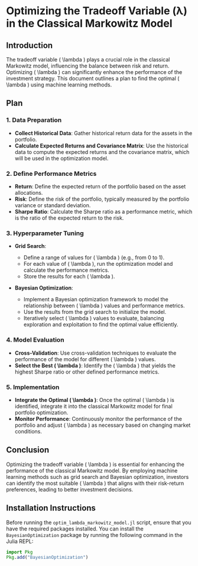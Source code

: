 # Optimizing the Tradeoff Variable (λ) in the Classical Markowitz Model

## Introduction
The tradeoff variable \( \lambda \) plays a crucial role in the classical Markowitz model, influencing the balance between risk and return. Optimizing \( \lambda \) can significantly enhance the performance of the investment strategy. This document outlines a plan to find the optimal \( \lambda \) using machine learning methods.

## Plan

### 1. Data Preparation
- **Collect Historical Data**: Gather historical return data for the assets in the portfolio.
- **Calculate Expected Returns and Covariance Matrix**: Use the historical data to compute the expected returns and the covariance matrix, which will be used in the optimization model.

### 2. Define Performance Metrics
- **Return**: Define the expected return of the portfolio based on the asset allocations.
- **Risk**: Define the risk of the portfolio, typically measured by the portfolio variance or standard deviation.
- **Sharpe Ratio**: Calculate the Sharpe ratio as a performance metric, which is the ratio of the expected return to the risk.

### 3. Hyperparameter Tuning
- **Grid Search**: 
  - Define a range of values for \( \lambda \) (e.g., from 0 to 1).
  - For each value of \( \lambda \), run the optimization model and calculate the performance metrics.
  - Store the results for each \( \lambda \).

- **Bayesian Optimization**:
  - Implement a Bayesian optimization framework to model the relationship between \( \lambda \) values and performance metrics.
  - Use the results from the grid search to initialize the model.
  - Iteratively select \( \lambda \) values to evaluate, balancing exploration and exploitation to find the optimal value efficiently.

### 4. Model Evaluation
- **Cross-Validation**: Use cross-validation techniques to evaluate the performance of the model for different \( \lambda \) values.
- **Select the Best \( \lambda \)**: Identify the \( \lambda \) that yields the highest Sharpe ratio or other defined performance metrics.

### 5. Implementation
- **Integrate the Optimal \( \lambda \)**: Once the optimal \( \lambda \) is identified, integrate it into the classical Markowitz model for final portfolio optimization.
- **Monitor Performance**: Continuously monitor the performance of the portfolio and adjust \( \lambda \) as necessary based on changing market conditions.

## Conclusion
Optimizing the tradeoff variable \( \lambda \) is essential for enhancing the performance of the classical Markowitz model. By employing machine learning methods such as grid search and Bayesian optimization, investors can identify the most suitable \( \lambda \) that aligns with their risk-return preferences, leading to better investment decisions.
## Installation Instructions
Before running the `optim_lambda_markowitz_model.jl` script, ensure that you have the required packages installed. You can install the `BayesianOptimization` package by running the following command in the Julia REPL:

```julia
import Pkg
Pkg.add("BayesianOptimization")
```
